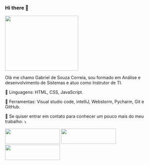 ### Hi there 👋

 <a>
  <img src="https://github.com/gszbiel/gszbiel/blob/Gabriel/77Bf.gif" width="240" height="180" aling="right"/></a>
</p>

Olá me chamo Gabriel de Souza Correia, sou formado em Análise e desenvolvimento de Sistemas e atuo como Instrutor de TI.

🦄 Linguagens: HTML, CSS, JavaScript.

💼 Ferramentas: Visual studio code, intelliJ, Webstorm, Pycharm, Git e GitHub.





<p align="left">
  💌 Se quiser entrar em contato para conhecer um pouco mais do meu trabalho: ⤵️
</p>
<p align="left">
  <a href="mailto:bielcorreia33@gmail.com" alt="Gmail" target="_blank">
  <img src="https://raw.githubusercontent.com/gszbiel/gszbiel/Gabriel/Meu%20Gmail.png" width="180" height="50"  /></a>
  
  <a href="https://br.linkedin.com/in/gabrieldesouzacorreia" alt="Linkedin" target="_blank">
  <img src="https://raw.githubusercontent.com/gszbiel/gszbiel/ff574b94c42f69266278dfe6e2e7763ffa06ffea/Meu%20Linkedin.png" width="180" height="50" /></a>
  
  <a href="https://www.instagram.com/gszbiel/" alt="Instagram" target="_blank">
  <img src="https://raw.githubusercontent.com/gszbiel/gszbiel/ff574b94c42f69266278dfe6e2e7763ffa06ffea/Meu%20Instagram.png" width="180" height="50" /></a>
  
  
 



